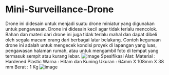 # Mini-Surveillance-Drone
Drone ini didesain untuk menjadi suatu drone miniatur yang digunakan untuk pengawasan. Drone ini didesain kecil agar tidak terlalu mencolok. Bahan dan materi dari drone ini juga tidak terlalu mahal dan dapat dibeli oleh segala macam orang dari berbagai latar belakang. Contoh kegunaan drone ini adalah untuk mengecek kondisi proyek di lapangan yang luas, pengawasan halaman rumah, atau untuk mengambil foto di tempat yang termasuk sempit atau kurang lebar.
![image](https://github.com/SWilbert03/Mini-Surveillance-Drone/assets/100682535/c04bdfce-2214-454a-a537-ba2c24bf97bf)
Spesifikasi Alat:
Material	: Hardened Plastic
Warna	: Hitam dan Kuning
Ukuran	: 64mm X 108mm X 38 mm
Berat	: 1 Kg
![image](https://github.com/SWilbert03/Mini-Surveillance-Drone/assets/100682535/47cf5634-6e1f-4bb2-ba5c-3b0172304b91)
